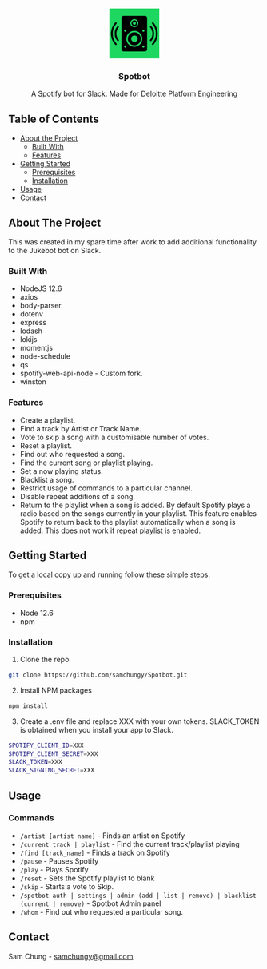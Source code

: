 <!-- PROJECT LOGO -->
<br />
<p align="center">
    <img src="https://raw.githubusercontent.com/samchungy/Spotbot/master/Spotbot-logo.png" alt="Logo" width="100" height="100">
  <h3 align="center">Spotbot</h3>

  <p align="center">
    A Spotify bot for Slack. Made for Deloitte Platform Engineering
    <br />
  </p>
</p>



<!-- TABLE OF CONTENTS -->
## Table of Contents

* [About the Project](#about-the-project)
  * [Built With](#built-with)
  * [Features]($features)
* [Getting Started](#getting-started)
  * [Prerequisites](#prerequisites)
  * [Installation](#installation)
* [Usage](#usage)
* [Contact](#contact)



<!-- ABOUT THE PROJECT -->
## About The Project

This was created in my spare time after work to add additional functionality to the Jukebot bot on Slack.

### Built With

* NodeJS 12.6
* axios
* body-parser
* dotenv
* express
* lodash
* lokijs
* momentjs
* node-schedule
* qs
* spotify-web-api-node - Custom fork.
* winston

### Features

* Create a playlist.
* Find a track by Artist or Track Name.
* Vote to skip a song with a customisable number of votes.
* Reset a playlist.
* Find out who requested a song.
* Find the current song or playlist playing.
* Set a now playing status.
* Blacklist a song.
* Restrict usage of commands to a particular channel.
* Disable repeat additions of a song.
* Return to the playlist when a song is added. By default Spotify plays a radio based on the songs currently in your playlist. This feature enables Spotify to return back to the playlist automatically when a song is added. This does not work if repeat playlist is enabled.


<!-- GETTING STARTED -->
## Getting Started

To get a local copy up and running follow these simple steps.

### Prerequisites

* Node 12.6
* npm

### Installation
 
1. Clone the repo
```sh
git clone https://github.com/samchungy/Spotbot.git
```
2. Install NPM packages
```sh
npm install
```
3. Create a .env file and replace XXX with your own tokens. SLACK_TOKEN is obtained when you install your app to Slack.
```sh
SPOTIFY_CLIENT_ID=XXX
SPOTIFY_CLIENT_SECRET=XXX
SLACK_TOKEN=XXX
SLACK_SIGNING_SECRET=XXX
```

## Usage

### Commands
* `/artist [artist name]` - Finds an artist on Spotify
* `/current track | playlist` - Find the current track/playlist playing
* `/find [track_name]` - Finds a track on Spotify
* `/pause` - Pauses Spotify
* `/play` - Plays Spotify
* `/reset` - Sets the Spotify playlist to blank
* `/skip` - Starts a vote to Skip.
* `/spotbot auth | settings | admin (add | list | remove) | blacklist (current | remove)` - Spotbot Admin panel
* `/whom` - Find out who requested a particular song. 

## Contact

Sam Chung - samchungy@gmail.com
